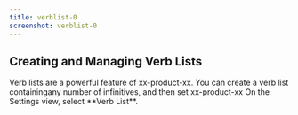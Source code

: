 ```yaml
---
title: verblist-0
screenshot: verblist-0
---
```

<h2>Creating and Managing Verb Lists</h2>
Verb lists are a powerful feature of xx-product-xx. You can create a verb list containingany number of infinitives, and then set xx-product-xx 
On the Settings view, select **Verb List**.  
